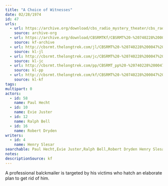 ```yaml
---
title: "A Choice of Witnesses"
date: 02/28/1974
id: 47
urls: 
  - url: https://archive.org/download/cbs_radio_mystery_theater/cbs_radio_mystery_theater-0001-0050.zip/cbs_radio_mystery_theater-0001-0050%2Fcbsrmt_0047_a_choice_of_witnesses.mp3
    source: archive-org
  - url: https://archive.org/download/CBSRMTKf/CBSRMT%20-%20740228%200047%20A%20Choice%20Of%20Witnesses_kf.mp3
    source: kf-archive
  - url: http://cbsrmt.thelongtrek.com/jl/CBSRMT%20-%20740228%200047%20A%20Choice%20Of%20Witnesses_jl.mp3
    source: kl-jl
  - url: http://cbsrmt.thelongtrek.com/jc/CBSRMT%20-%20740228%200047%20Choice%20Of%20Witnesses%20vbr%20kb_jc.mp3
    source: kl-jc
  - url: http://cbsrmt.thelongtrek.com/pp/CBSRMT_pp%20-%20740228%200047%20A%20Choice%20of%20Witnesses.mp3
    source: kl-pp
  - url: http://cbsrmt.thelongtrek.com/kf/CBSRMT%20-%20740228%200047%20A%20Choice%20Of%20Witnesses_kf.mp3
    source: kl-kf
tags: 
multipart: 0
actors:  
  - id: 58
    name: Paul Hecht  
  - id: 10
    name: Evie Juster  
  - id: 12
    name: Ralph Bell  
  - id: 16
    name: Robert Dryden
writers:  
  - id: 4
    name: Henry Slesar
searchable: Paul Hecht,Evie Juster,Ralph Bell,Robert Dryden Henry Slesar
notes: 
descriptionSource: kf
---
```

A professional balckmailer is targeted by his victims who hatch an elaborate plan to get rid of him.